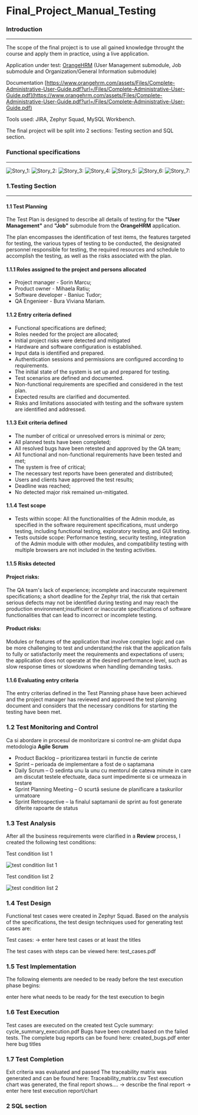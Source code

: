 # Final_Project_Manual_Testing
### Introduction
---
The scope of the final project is to use all gained knowledge throught the course and apply them in practice, using a live application.

Application under test: [OrangeHRM](https://opensource-demo.orangehrmlive.com/web/index.php/auth/login)
(User Management submodule, Job submodule and Organization/General Information submodule) 

Documentation [https://www.orangehrm.com/assets/Files/Complete-Administrative-User-Guide.pdf?url=/Files/Complete-Administrative-User-Guide.pdf](https://www.orangehrm.com/assets/Files/Complete-Administrative-User-Guide.pdf?url=/Files/Complete-Administrative-User-Guide.pdf)

Tools used: JIRA, Zephyr Squad, MySQL Workbench.

The final project will be split into 2 sections: Testing section and SQL section.

### Functional specifications
---
![ _Story_1:_](https://github.com/Viviana-Mariam/Proiect-Final-Testare-Manuala/blob/main/story.png/PV-36%20(1).png)
![ _Story_2:_](https://github.com/Viviana-Mariam/Proiect-Final-Testare-Manuala/blob/main/story.png/PV-37.png)
![ _Story_3:_](https://github.com/Viviana-Mariam/Proiect-Final-Testare-Manuala/blob/main/story.png/PV-38.png)
![ _Story_4:_](https://github.com/Viviana-Mariam/Proiect-Final-Testare-Manuala/blob/main/story.png/PV-39.png)
![ _Story_5:_](https://github.com/Viviana-Mariam/Proiect-Final-Testare-Manuala/blob/main/story.png/PV-40.png)
![ _Story_6:_](https://github.com/Viviana-Mariam/Proiect-Final-Testare-Manuala/blob/main/story.png/PV-41.png)
![ _Story_7:_](https://github.com/Viviana-Mariam/Proiect-Final-Testare-Manuala/blob/main/story.png/PV-42.png)


### 1.Testing Section
---
#### 1.1 Test Planning

The Test Plan is designed to describe all details of testing for the **"User Management"** and **"Job"** submodule from the **OrangeHRM** application.

The plan encompasses the identification of test items, the features targeted for testing, the various types of testing to be conducted, the designated personnel responsible for testing, the required resources and schedule to accomplish the testing, as well as the risks associated with the plan.

#### 1.1.1 Roles assigned to the project and persons allocated
- Project manager - Sorin Marcu;   
- Product owner - Mihaela Ratiu;   
- Software developer - Baniuc Tudor;   
- QA Engenieer - Bura Viviana Mariam.

#### 1.1.2 Entry criteria defined
- Functional specifications are defined;
- Roles needed for the project are allocated;
- Initial project risks were detected and mitigated
- Hardware and software configuration is established.
- Input data is identified and prepared.
- Authentication sessions and permissions are configured according to requirements.
- The initial state of the system is set up and prepared for testing.
- Test scenarios are defined and documented.
- Non-functional requirements are specified and considered in the test plan.
- Expected results are clarified and documented.
- Risks and limitations associated with testing and the software system are identified and addressed.
#### 1.1.3 Exit criteria defined
- The number of critical or unresolved errors is minimal or zero;
- All planned tests have been completed;
- All resolved bugs have been retested and approved by the QA team;
- All functional and non-functional requirements have been tested and met;
- The system is free of critical;
- The necessary test reports have been generated and distributed;
- Users and clients have approved the test results;
- Deadline was reached;
- No detected major risk remained un-mitigated.
  

#### 1.1.4 Test scope
- Tests within scope: All the functionalities of the Admin module, as specified in the software requirement specifications, must undergo testing, including functional testing, exploratory testing, and GUI testing.
- Tests outside scope: Performance testing, security testing, integration of the Admin module with other modules, and compatibility testing with multiple browsers are not included in the testing activities.

#### 1.1.5 Risks detected
#### Project risks:
The QA team's lack of experience; incomplete and inaccurate requirement specifications; a short deadline for the Zephyr trial, the risk that certain serious defects may not be identified during testing and may reach the production environment;insufficient or inaccurate specifications of software functionalities that can lead to incorrect or incomplete testing.
#### Product risks:
Modules or features of the application that involve complex logic and can be more challenging to test and understand;the risk that the application fails to fully or satisfactorily meet the requirements and expectations of users; the application does not operate at the desired performance level, such as slow response times or slowdowns when handling demanding tasks.

#### 1.1.6 Evaluating entry criteria
The entry criterias defined in the Test Planning phase have been achieved and the project manager has reviewed and approved the test planning document and considers that the necessary conditions for starting the testing have been met.

### 1.2 Test Monitoring and Control
Ca si abordare in procesul de monitorizare si control ne-am ghidat dupa metodologia **Agile Scrum**

- Product Backlog – prioritizarea testarii in functie de cerinte 
- Sprint – perioada de implementare a fost de o saptamana
- Daily Scrum – O sedinta unu la unu cu mentorul de cateva minute in care am discutat testele efectuate, daca sunt impedimente si ce urmeaza in testare 
- Sprint Planning Meeting – O scurtă sesiune de planificare a taskurilor urmatoare 
- Sprint Retrospective – la finalul saptamanii de sprint au fost generate diferite rapoarte de status

### 1.3 Test Analysis
After all the business requirements were clarified in a **Review** process, I created the following test conditions:

Test condition list 1

![test condition list 1](https://github.com/Viviana-Mariam/Proiect-Final-Testare-Manuala/blob/main/test_condition/test_condition_list1.jpg)

Test condition list 2

![test condition list 2](https://github.com/Viviana-Mariam/Proiect-Final-Testare-Manuala/blob/main/test_condition/test_condition_list2.jpg)


### 1.4 Test Design
Functional test cases were created in Zephyr Squad. Based on the analysis of the specifications, the test design techniques used for generating test cases are:

Test cases: -> enter here test cases or at least the titles

The test cases with steps can be viewed here: test_cases.pdf

### 1.5 Test Implementation
The following elements are needed to be ready before the test execution phase begins:

enter here what needs to be ready for the test execution to begin
### 1.6 Test Execution
Test cases are executed on the created test Cycle summary: cycle_summary_execution.pdf
Bugs have been created based on the failed tests. The complete bug reports can be found here: created_bugs.pdf
enter here bug titles
### 1.7 Test Completion
Exit criteria was evaluated and passed
The traceability matrix was generated and can be found here: Traceability_matrix.csv
Test execution chart was generated, the final report shows.... -> describe the final report
-> enter here test execution report/chart

### 2 SQL section
